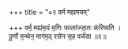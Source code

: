 +++
title = "०२ वर्म मह्यमयम्"

+++
वर्म॒ मह्य॑म॒यं म॒णिः फाला॑ज्जा॒तः क॑रिष्यति ।  
पू॒र्णो म॒न्थेन॒ माग॑म॒द् रसे॑न स॒ह वर्च॑सा ॥२॥  